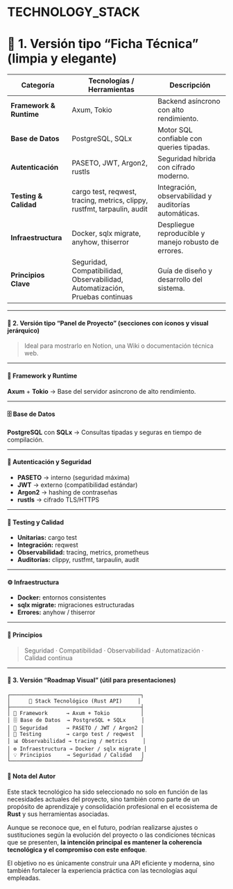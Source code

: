 # TECHNOLOGY_STACK

# 💎 **1. Versión tipo “Ficha Técnica” (limpia y elegante)**

| Categoría               | Tecnologías / Herramientas                                                   | Descripción                                           |
| ----------------------- | ---------------------------------------------------------------------------- | ----------------------------------------------------- |
| **Framework & Runtime** | Axum, Tokio                                                                  | Backend asíncrono con alto rendimiento.               |
| **Base de Datos**       | PostgreSQL, SQLx                                                             | Motor SQL confiable con queries tipadas.              |
| **Autenticación**       | PASETO, JWT, Argon2, rustls                                                  | Seguridad híbrida con cifrado moderno.                |
| **Testing & Calidad**   | cargo test, reqwest, tracing, metrics, clippy, rustfmt, tarpaulin, audit     | Integración, observabilidad y auditorías automáticas. |
| **Infraestructura**     | Docker, sqlx migrate, anyhow, thiserror                                      | Despliegue reproducible y manejo robusto de errores.  |
| **Principios Clave**    | Seguridad, Compatibilidad, Observabilidad, Automatización, Pruebas continuas | Guía de diseño y desarrollo del sistema.              |

---

#### 🧱 **2. Versión tipo “Panel de Proyecto” (secciones con íconos y visual jerárquico)**

> Ideal para mostrarlo en Notion, una Wiki o documentación técnica web.

---

#### 🧩 Framework y Runtime

**Axum** + **Tokio**
→ Base del servidor asíncrono de alto rendimiento.

---

#### 🗄️ Base de Datos

**PostgreSQL** con **SQLx**
→ Consultas tipadas y seguras en tiempo de compilación.

---

#### 🔐 Autenticación y Seguridad

* **PASETO** → interno (seguridad máxima)
* **JWT** → externo (compatibilidad estándar)
* **Argon2** → hashing de contraseñas
* **rustls** → cifrado TLS/HTTPS

---

#### 🧪 Testing y Calidad

* **Unitarias:** cargo test
* **Integración:** reqwest
* **Observabilidad:** tracing, metrics, prometheus
* **Auditorías:** clippy, rustfmt, tarpaulin, audit

---

#### ⚙️ Infraestructura

* **Docker:** entornos consistentes
* **sqlx migrate:** migraciones estructuradas
* **Errores:** anyhow / thiserror

---

#### 🧭 Principios

> Seguridad · Compatibilidad · Observabilidad · Automatización · Calidad continua

---

#### 📜 **3. Versión “Roadmap Visual” (útil para presentaciones)**

```plaintext
┌──────────────────────────────────────────┐
│      🚀 Stack Tecnológico (Rust API)     │
├──────────────────────────────────────────┤
│ 🧩 Framework      → Axum + Tokio          │
│ 🗄️ Base de Datos  → PostgreSQL + SQLx     │
│ 🔐 Seguridad      → PASETO / JWT / Argon2 │
│ 🧪 Testing        → cargo test / reqwest  │
│ 📊 Observabilidad → tracing / metrics     │
│ ⚙️ Infraestructura → Docker / sqlx migrate │
│ 💡 Principios     → Seguridad / Calidad   │
└──────────────────────────────────────────┘
```

#### 📘 Nota del Autor

Este stack tecnológico ha sido seleccionado no solo en función de las necesidades actuales del proyecto, sino también como parte de un propósito de aprendizaje y consolidación profesional en el ecosistema de **Rust** y sus herramientas asociadas.

Aunque se reconoce que, en el futuro, podrían realizarse ajustes o sustituciones según la evolución del proyecto o las condiciones técnicas que se presenten, **la intención principal es mantener la coherencia tecnológica y el compromiso con este enfoque**.

El objetivo no es únicamente construir una API eficiente y moderna, sino también fortalecer la experiencia práctica con las tecnologías aquí empleadas.